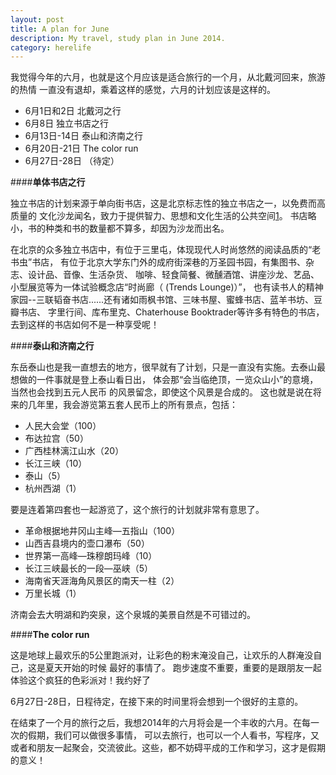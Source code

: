 ```yaml
---
layout: post
title: A plan for June
description: My travel, study plan in June 2014.
category: herelife
---
```


我觉得今年的六月，也就是这个月应该是适合旅行的一个月，从北戴河回来，旅游的热情
一直没有退却，乘着这样的感觉，六月的计划应该是这样的。

 - 6月1日和2日 北戴河之行
 - 6月8日 独立书店之行
 - 6月13日-14日 泰山和济南之行
 - 6月20日-21日 The color run
 - 6月27日-28日 （待定）
 
####**单体书店之行**

独立书店的计划来源于单向街书店，这是北京标志性的独立书店之一，以免费而高质量的
文化沙龙闻名，致力于提供智力、思想和文化生活的公共空间[1](http://www.douban.com/group/topic/38978055/)。
书店略小，书的种类和书的数量都不算多，却因为沙龙而出名。

在北京的众多独立书店中，有位于三里屯，体现现代人时尚悠然的阅读品质的“老书虫”书店，
有位于北京大学东门外的成府街深巷的万圣园书园，有集图书、杂志、设计品、音像、生活杂货、
咖啡、轻食简餐、微醺酒馆、讲座沙龙、艺品、小型展览等为一体试验概念店“时尚廊（ (Trends Lounge)）”，
也有读书人的精神家园--三联韬奋书店......还有诸如雨枫书馆、三味书屋、蜜蜂书店、蓝羊书坊、豆瓣书店、
字里行间、库布里克、Chaterhouse Booktrader等许多有特色的书店，去到这样的书店如何不是一种享受呢！

####**泰山和济南之行**

东岳泰山也是我一直想去的地方，很早就有了计划，只是一直没有实施。去泰山最想做的一件事就是登上泰山看日出，
体会那“会当临绝顶，一览众山小”的意境，当然也会找到五元人民币 的风景留念，即使这个风景是合成的。
这也就是说在将来的几年里，我会游览第五套人民币上的所有景点，包括：
 
 - 人民大会堂（100）
 - 布达拉宫（50）
 - 广西桂林漓江山水（20）
 - 长江三峡（10）
 - 泰山（5）
 - 杭州西湖（1）

要是连着第四套也一起游览了，这个旅行的计划就非常有意思了。

 - 革命根据地井冈山主峰—五指山（100）
 - 山西吉县境内的壶口瀑布（50）
 - 世界第一高峰—珠穆朗玛峰（10）
 - 长江三峡最长的一段—巫峡（5）
 - 海南省天涯海角风景区的南天一柱（2）
 - 万里长城（1）

济南会去大明湖和趵突泉，这个泉城的美景自然是不可错过的。
 
####**The color run**
 
这是地球上最欢乐的5公里跑派对，让彩色的粉末淹没自己，让欢乐的人群淹没自己，这是夏天开始的时候
最好的事情了。 跑步速度不重要，重要的是跟朋友一起体验这个疯狂的色彩派对！我约好了

6月27日-28日，日程待定，在接下来的时间里将会想到一个很好的主意的。
 
在结束了一个月的旅行之后，我想2014年的六月将会是一个丰收的六月。在每一次的假期，我们可以做很多事情，
可以去旅行，也可以一个人看书，写程序，又或者和朋友一起聚会，交流彼此。这些，都不妨碍平成的工作和学习，这才是假期的意义！
